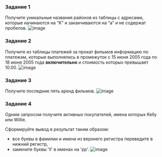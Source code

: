 ### Задание 1

Получите уникальные названия районов из таблицы с адресами, которые начинаются на “K” и заканчиваются на “a” и не содержат пробелов.
![image](https://github.com/rulezzz7373/Netology/assets/138396672/c8f2e3e8-dbc6-4744-a842-61de924c602e)

### Задание 2

Получите из таблицы платежей за прокат фильмов информацию по платежам, которые выполнялись в промежуток с 15 июня 2005 года по 18 июня 2005 года **включительно** и стоимость которых превышает 10.00.
![image](https://github.com/rulezzz7373/Netology/assets/138396672/a141367c-7d34-4461-9da5-fba880f2caa6)

### Задание 3

Получите последние пять аренд фильмов.
![image](https://github.com/rulezzz7373/Netology/assets/138396672/18a00b3c-ca73-4052-90ef-429009797616)

### Задание 4

Одним запросом получите активных покупателей, имена которых Kelly или Willie. 

Сформируйте вывод в результат таким образом:
- все буквы в фамилии и имени из верхнего регистра переведите в нижний регистр,
- замените буквы 'll' в именах на 'pp'.
![image](https://github.com/rulezzz7373/Netology/assets/138396672/864a819c-b130-48be-96fe-3b80b89e54d3)
